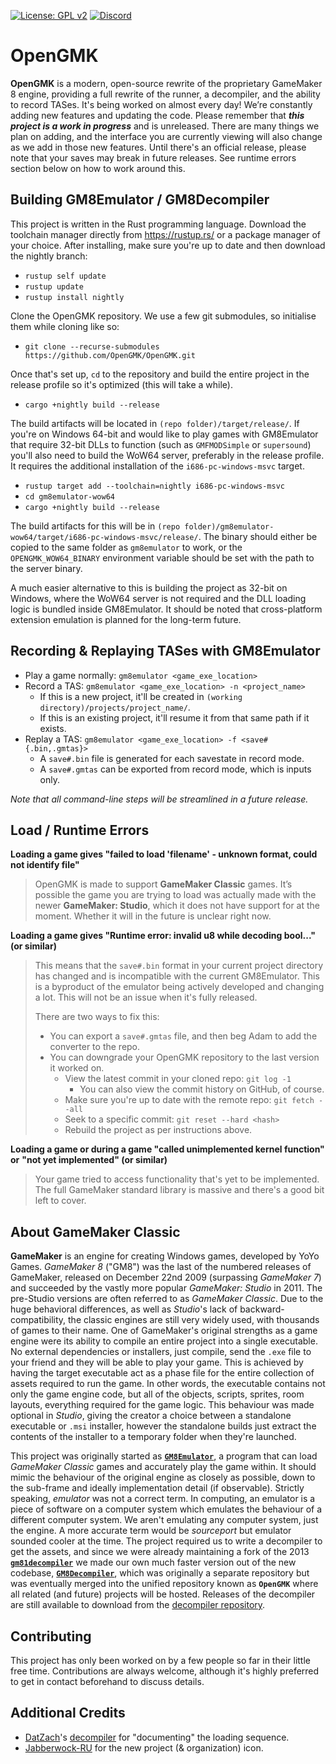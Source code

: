 [![License: GPL v2](https://img.shields.io/badge/License-GPL%20v2-blue.svg)](https://www.gnu.org/licenses/old-licenses/gpl-2.0.en.html)
[![Discord](https://discordapp.com/api/guilds/730417804368412686/widget.png?style=shield)](http://gmemu.com/discord)

# OpenGMK

**OpenGMK** is a modern, open-source rewrite of the proprietary GameMaker 8 engine, providing a full rewrite of the runner, a decompiler, and the ability to record TASes. It's being worked on almost every day! We’re constantly adding new features and updating the code.
Please remember that ___this project is a work in progress___ and is unreleased. There are many things we plan on adding, and the interface you are currently viewing will also change as we add in those new features.
Until there's an official release, please note that your saves may break
in future releases.
See runtime errors section below on how to work around this.

## Building GM8Emulator / GM8Decompiler

This project is written in the Rust programming language. Download the toolchain manager directly from https://rustup.rs/ or a package manager of your choice.
After installing, make sure you're up to date and then download the nightly branch:

- `rustup self update`
- `rustup update`
- `rustup install nightly`

Clone the OpenGMK repository.
We use a few git submodules, so initialise them while cloning like so:

- `git clone --recurse-submodules https://github.com/OpenGMK/OpenGMK.git`

Once that's set up, `cd` to the repository and build the entire project in the release profile so it's optimized (this will take a while).

- `cargo +nightly build --release`

The build artifacts will be located in `(repo folder)/target/release/`.
If you're on Windows 64-bit and would like to play games with GM8Emulator
that require 32-bit DLLs to function (such as `GMFMODSimple` or `supersound`)
you'll also need to build the WoW64 server, preferably in the release profile.
It requires the additional installation of the `i686-pc-windows-msvc` target.

- `rustup target add --toolchain=nightly i686-pc-windows-msvc`
- `cd gm8emulator-wow64`
- `cargo +nightly build --release`

The build artifacts for this will be in
`(repo folder)/gm8emulator-wow64/target/i686-pc-windows-msvc/release/`.
The binary should either be copied to the same folder as `gm8emulator` to work,
or the `OPENGMK_WOW64_BINARY` environment variable should be set
with the path to the server binary.

A much easier alternative to this is building the project as 32-bit on Windows,
where the WoW64 server is not required
and the DLL loading logic is bundled inside GM8Emulator.
It should be noted that cross-platform extension emulation is planned
for the long-term future.

## Recording & Replaying TASes with GM8Emulator

- Play a game normally: `gm8emulator <game_exe_location>`
- Record a TAS: `gm8emulator <game_exe_location> -n <project_name>`
  - If this is a new project, it'll be created in `(working directory)/projects/project_name/`.
  - If this is an existing project, it'll resume it from that same path if it exists.
- Replay a TAS: `gm8emulator <game_exe_location> -f <save#{.bin,.gmtas}>`
  - A `save#.bin` file is generated for each savestate in record mode.
  - A `save#.gmtas` can be exported from record mode, which is inputs only.

*Note that all command-line steps will be streamlined in a future release.*

## Load / Runtime Errors

**Loading a game gives "failed to load 'filename' - unknown format, could not identify file"**

> OpenGMK is made to support **GameMaker Classic** games. It’s possible the game you are trying to load was actually made with the newer **GameMaker: Studio**,
which it does not have support for at the moment.
Whether it will in the future is unclear right now.

**Loading a game gives "Runtime error: invalid u8 while decoding bool..." (or similar)**

> This means that the `save#.bin` format in your current project directory has changed
> and is incompatible with the current GM8Emulator.
> This is a byproduct of the emulator being actively developed and changing a lot.
> This will not be an issue when it's fully released.
>
> There are two ways to fix this:
>
> - You can export a `save#.gmtas` file, and then beg Adam to add the converter to the repo.
> - You can downgrade your OpenGMK repository to the last version it worked on.
>   - View the latest commit in your cloned repo: `git log -1`
>     - You can also view the commit history on GitHub, of course.
>   - Make sure you're up to date with the remote repo: `git fetch --all`
>   - Seek to a specific commit: `git reset --hard <hash>`
>   - Rebuild the project as per instructions above.



**Loading a game or during a game "called unimplemented kernel function" or**
**"not yet implemented" (or similar)**

> Your game tried to access functionality that's yet to be implemented.
> The full GameMaker standard library is massive and there's a good bit left to cover.

## About GameMaker Classic
**GameMaker** is an engine for creating Windows games, developed by YoYo Games.
*GameMaker 8* ("GM8") was the last of the numbered releases of GameMaker,
released on December 22nd 2009 (surpassing *GameMaker 7*)
and succeeded by the vastly more popular *GameMaker: Studio* in 2011.
The pre-Studio versions are often referred to as *GameMaker Classic*.
Due to the huge behavioral differences, as well as *Studio*'s lack of backward-compatibility,
the classic engines are still very widely used, with thousands of games to their name.
One of GameMaker's original strengths as a game engine were
its ability to compile an entire project into a single executable.
No external dependencies or installers, just compile,
send the `.exe` file to your friend and they will be able to play your game.
This is achieved by having the target executable act as a phase file
for the entire collection of assets required to run the game.
In other words, the executable contains not only the game engine code,
but all of the objects, scripts, sprites, room layouts, everything required for the game logic.
This behaviour was made optional in *Studio*, giving the creator a choice between
a standalone executable or `.msi` installer, however the standalone builds
just extract the contents of the installer to a temporary folder when they're launched.

This project was originally started as
[**`GM8Emulator`**](https://github.com/Adamcake/Legacy-GM8Emulator),
a program that can load
*GameMaker Classic* games and accurately play the game within.
It should mimic the behaviour of the original engine as closely as possible,
down to the sub-frame and ideally implementation detail (if observable).
Strictly speaking, *emulator* was not a correct term.
In computing, an emulator is a piece of software on a computer system
which emulates the behaviour of a different computer system.
We aren't emulating any computer system, just the engine.
A more accurate term would be *sourceport* but emulator sounded cooler at the time.
The project required us to write a decompiler to get the assets,
and since we were already maintaining a fork of the 2013
[**`gm81decompiler`**](https://github.com/WastedMeerkat/gm81decompiler)
we made our own much faster version out of the new codebase,
[**`GM8Decompiler`**](https://github.com/OpenGMK/GM8Decompiler),
which was originally a separate repository but was eventually merged
into the unified repository known as **`OpenGMK`**
where all related (and future) projects will be hosted.
Releases of the decompiler are still available to download from the
[decompiler repository](https://github.com/OpenGMK/GM8Decompiler).

## Contributing

This project has only been worked on by a few people so far in their little free time.
Contributions are always welcome, although it's highly preferred to get in contact beforehand
to discuss details.

## Additional Credits
- [DatZach](https://github.com/DatZach)'s [decompiler](https://github.com/WastedMeerkat/gm81decompiler) for "documenting" the loading sequence.
- [Jabberwock-RU](https://github.com/Jabberwock-RU) for the new project (& organization) icon.
